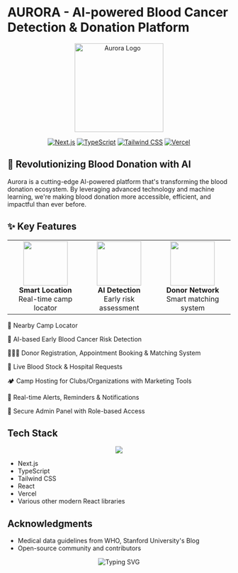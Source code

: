 # AURORA - AI-powered Blood Cancer Detection & Donation Platform



<div align="center">
<img src="https://github.com/user-attachments/assets/26b36d9e-5f13-434b-9c75-b68ada7edd10" alt="Aurora Logo" width="200"/>


  
  [![Next.js](https://img.shields.io/badge/Next.js-000000?style=for-the-badge&logo=next.js&logoColor=white)](https://nextjs.org/)
  [![TypeScript](https://img.shields.io/badge/TypeScript-007ACC?style=for-the-badge&logo=typescript&logoColor=white)](https://www.typescriptlang.org/)
  [![Tailwind CSS](https://img.shields.io/badge/Tailwind_CSS-38B2AC?style=for-the-badge&logo=tailwind-css&logoColor=white)](https://tailwindcss.com/)
  [![Vercel](https://img.shields.io/badge/Vercel-000000?style=for-the-badge&logo=vercel&logoColor=white)](https://vercel.com)
  
</div>  

## 🌟 Revolutionizing Blood Donation with AI

Aurora is a cutting-edge AI-powered platform that's transforming the blood donation ecosystem. By leveraging advanced technology and machine learning, we're making blood donation more accessible, efficient, and impactful than ever before.

## ✨ Key Features

<div align="center">
  <table>
    <tr>
      <td align="center">
        <img src="https://github.com/user-attachments/assets/4a33f45c-c246-46e0-8e74-e2282d5e280d" width="100"/>
        <br/>
        <b>Smart Location</b>
        <br/>
        Real-time camp locator
      </td>
      <td align="center">
        <img src="https://github.com/user-attachments/assets/f6e096f2-4e31-4425-a09d-a2a1bc082e72" width="100"/>
        <br/>
        <b>AI Detection</b>
        <br/>
        Early risk assessment
      </td>
      <td align="center">
        <img src="https://github.com/user-attachments/assets/d973c3a4-c4ca-4a94-9fc5-3e13df0193d6" width="100"/>
        <br/>
        <b>Donor Network</b>
        <br/>
        Smart matching system
      </td>
    </tr>
  </table>
</div>


📍 Nearby Camp Locator

🧬 AI-based Early Blood Cancer Risk Detection

🧑‍🤝‍🧑 Donor Registration, Appointment Booking & Matching System

🏥 Live Blood Stock & Hospital Requests

🏕️ Camp Hosting for Clubs/Organizations with Marketing Tools

🔔 Real-time Alerts, Reminders & Notifications

🔐 Secure Admin Panel with Role-based Access



## Tech Stack

<div align="center">
  <img src="https://skillicons.dev/icons?i=nextjs,ts,tailwind,react,vercel,git&theme=dark" />
</div>

- Next.js
- TypeScript
- Tailwind CSS
- React
- Vercel
- Various other modern React libraries

## Acknowledgments

- Medical data guidelines from WHO, Stanford University's Blog
- Open-source community and contributors


<div align="center">
  <img src="https://readme-typing-svg.herokuapp.com?font=Fira+Code&weight=500&size=20&pause=1000&color=3B82F6&center=true&vCenter=true&width=600&height=50&lines=Made+with+❤️+by+the+Aurora+Team" alt="Typing SVG" />
</div>
